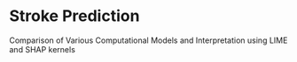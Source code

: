 # Stroke Prediction
 Comparison of Various Computational Models and Interpretation using LIME and SHAP kernels
